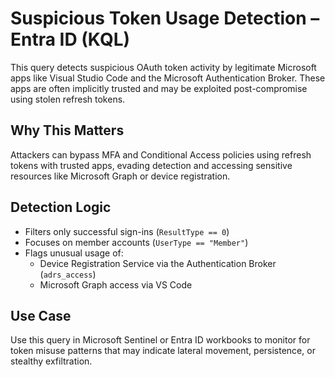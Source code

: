 # Suspicious Token Usage Detection – Entra ID (KQL)

This query detects suspicious OAuth token activity by legitimate Microsoft apps like Visual Studio Code and the Microsoft Authentication Broker. These apps are often implicitly trusted and may be exploited post-compromise using stolen refresh tokens.

##  Why This Matters

Attackers can bypass MFA and Conditional Access policies using refresh tokens with trusted apps, evading detection and accessing sensitive resources like Microsoft Graph or device registration.

## Detection Logic

- Filters only successful sign-ins (`ResultType == 0`)
- Focuses on member accounts (`UserType == "Member"`)
- Flags unusual usage of:
  - Device Registration Service via the Authentication Broker (`adrs_access`)
  - Microsoft Graph access via VS Code

##  Use Case

Use this query in Microsoft Sentinel or Entra ID workbooks to monitor for token misuse patterns that may indicate lateral movement, persistence, or stealthy exfiltration.

